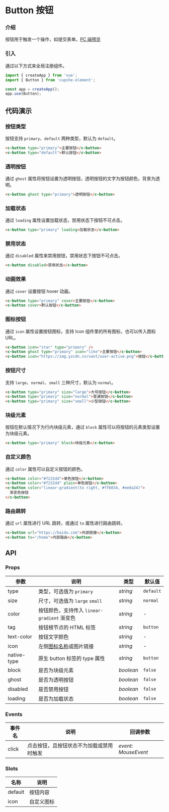 # Button 按钮

### 介绍

按钮用于触发一个操作，如提交表单。[PC 端预览](/mobile.html#/button)

### 引入

通过以下方式来全局注册组件。

```js
import { createApp } from 'vue';
import { Button } from 'cupshe-element';

const app = createApp();
app.use(Button);
```

## 代码演示

### 按钮类型

按钮支持 `primary`、`default` 两种类型，默认为 `default`。

```html
<c-button type="primary">主要按钮</c-button>
<c-button type="default">默认按钮</c-button>
```

### 透明按钮

通过 `ghost` 属性将按钮设置为透明按钮，透明按钮的文字为按钮颜色，背景为透明。

```html
<c-button ghost type="primary">透明按钮</c-button>
```

### 加载状态

通过 `loading` 属性设置加载状态，禁用状态下按钮不可点击。

```html
<c-button type="primary" loading>加载状态</c-button>
```

### 禁用状态

通过 `disabled` 属性来禁用按钮，禁用状态下按钮不可点击。

```html
<c-button disabled>禁用状态</c-button>
```

### 动画效果

通过 `cover` 设置按钮 hover 动画。

```html
<c-button type="primary" cover>主要按钮</c-button>
<c-button cover>默认按钮</c-button>
```

### 图标按钮

通过 `icon` 属性设置按钮图标，支持 Icon 组件里的所有图标，也可以传入图标 URL。

```html
<c-button icon="star" type="primary" />
<c-button ghost type="primary" icon="like">主要按钮</c-button>
<c-button icon="https://img.yzcdn.cn/vant/user-active.png">按钮</c-button>
```

### 按钮尺寸

支持 `large`、`normal`、`small` 三种尺寸，默认为 `normal`。

```html
<c-button type="primary" size="large">大号按钮</c-button>
<c-button type="primary" size="normal">普通按钮</c-button>
<c-button type="primary" size="small">小型按钮</c-button>
```

### 块级元素

按钮在默认情况下为行内块级元素，通过 `block` 属性可以将按钮的元素类型设置为块级元素。

```html
<c-button type="primary" block>块级元素</c-button>
```

### 自定义颜色

通过 `color` 属性可以自定义按钮的颜色。

```html
<c-button color="#7232dd">单色按钮</c-button>
<c-button color="#7232dd" plain>单色按钮</c-button>
<c-button color="linear-gradient(to right, #ff6034, #ee0a24)">
  渐变色按钮
</c-button>
```

### 路由跳转

通过 `url` 属性进行 URL 跳转，或通过 `to` 属性进行路由跳转。

```html
<c-button url="https://baidu.com">外部链接</c-button>
<c-button to="/home">内部路由</c-button>
```

## API

### Props

| 参数        | 说明                                        | 类型      | 默认值    |
| ----------- | ------------------------------------------- | --------- | --------- |
| type        | 类型，可选值为 `primary`                    | _string_  | `default` |
| size        | 尺寸，可选值为 `large` `small`              | _string_  | `normal`  |
| color       | 按钮颜色，支持传入 `linear-gradient` 渐变色 | _string_  | -         |
| tag         | 按钮根节点的 HTML 标签                      | _string_  | `button`  |
| text-color  | 按钮文字颜色                                | _string_  | -         |
| icon        | 左侧[图标名称](#/icon)或图片链接            | _string_  | -         |
| native-type | 原生 button 标签的 type 属性                | _string_  | `button`  |
| block       | 是否为块级元素                              | _boolean_ | `false`   |
| ghost       | 是否为透明按钮                              | _boolean_ | `false`   |
| disabled    | 是否禁用按钮                                | _boolean_ | `false`   |
| loading     | 是否为加载状态                              | _boolean_ | `false`   |

### Events

| 事件名 | 说明                                     | 回调参数            |
| ------ | ---------------------------------------- | ------------------- |
| click  | 点击按钮，且按钮状态不为加载或禁用时触发 | _event: MouseEvent_ |

### Slots

| 名称    | 说明       |
| ------- | ---------- |
| default | 按钮内容   |
| icon    | 自定义图标 |
